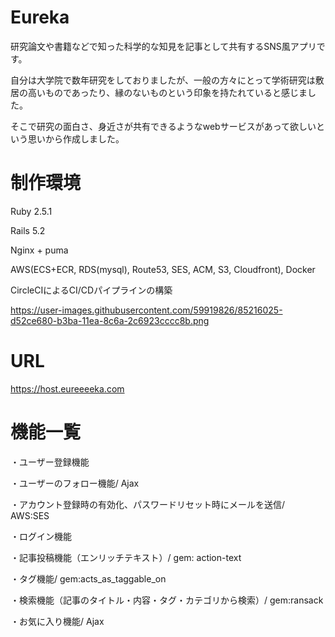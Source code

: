 # Eureka
 研究論文や書籍などで知った科学的な知見を記事として共有するSNS風アプリです。
 
 自分は大学院で数年研究をしておりましたが、一般の方々にとって学術研究は敷居の高いものであったり、縁のないものという印象を持たれていると感じました。
 
 そこで研究の面白さ、身近さが共有できるようなwebサービスがあって欲しいという思いから作成しました。
 
# 制作環境
Ruby 2.5.1

Rails 5.2

Nginx + puma

AWS(ECS+ECR, RDS(mysql), Route53, SES, ACM, S3, Cloudfront), Docker

CircleCIによるCI/CDパイプラインの構築

https://user-images.githubusercontent.com/59919826/85216025-d52ce680-b3ba-11ea-8c6a-2c6923cccc8b.png

# URL

https://host.eureeeeka.com

# 機能一覧

・ユーザー登録機能

・ユーザーのフォロー機能/ Ajax

・アカウント登録時の有効化、パスワードリセット時にメールを送信/ AWS:SES

・ログイン機能

・記事投稿機能（エンリッチテキスト）/ gem: action-text

・タグ機能/ gem:acts_as_taggable_on

・検索機能（記事のタイトル・内容・タグ・カテゴリから検索）/ gem:ransack

・お気に入り機能/ Ajax
